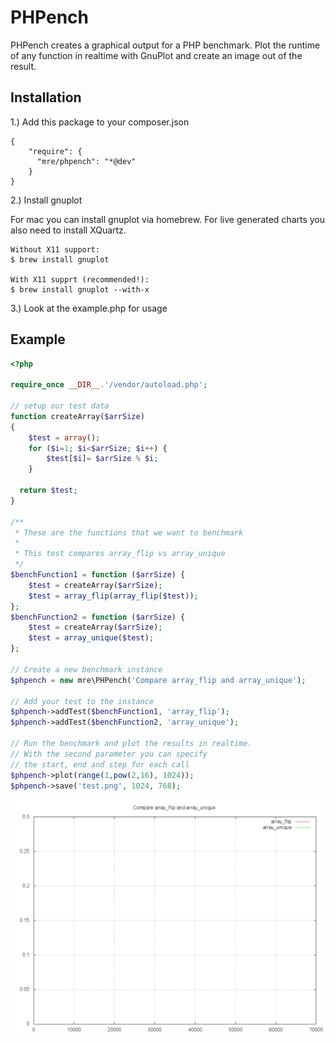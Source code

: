 # PHPench

PHPench creates a graphical output for a PHP benchmark.
Plot the runtime of any function in realtime with GnuPlot and create an image
out of the result.

## Installation

1.) Add this package to your composer.json

```
{
    "require": {
      "mre/phpench": "*@dev"
    }
}
```

2.) Install gnuplot

For mac you can install gnuplot via homebrew. For live generated charts you also need to install XQuartz.
```
Without X11 support:
$ brew install gnuplot

With X11 supprt (recommended!):
$ brew install gnuplot --with-x
```

3.) Look at the example.php for usage

## Example

```PHP
<?php

require_once __DIR__.'/vendor/autoload.php';

// setup our test data
function createArray($arrSize)
{
    $test = array();
    for ($i=1; $i<$arrSize; $i++) {
        $test[$i]= $arrSize % $i;
    }

  return $test;
}

/**
 * These are the functions that we want to benchmark
 *
 * This test compares array_flip vs array_unique
 */
$benchFunction1 = function ($arrSize) {
    $test = createArray($arrSize);
    $test = array_flip(array_flip($test));
};
$benchFunction2 = function ($arrSize) {
    $test = createArray($arrSize);
    $test = array_unique($test);
};

// Create a new benchmark instance
$phpench = new mre\PHPench('Compare array_flip and array_unique');

// Add your test to the instance
$phpench->addTest($benchFunction1, 'array_flip');
$phpench->addTest($benchFunction2, 'array_unique');

// Run the benchmark and plot the results in realtime.
// With the second parameter you can specify
// the start, end and step for each call
$phpench->plot(range(1,pow(2,16), 1024));
$phpench->save('test.png', 1024, 768);
```

![A pretty graph](graph.gif)
